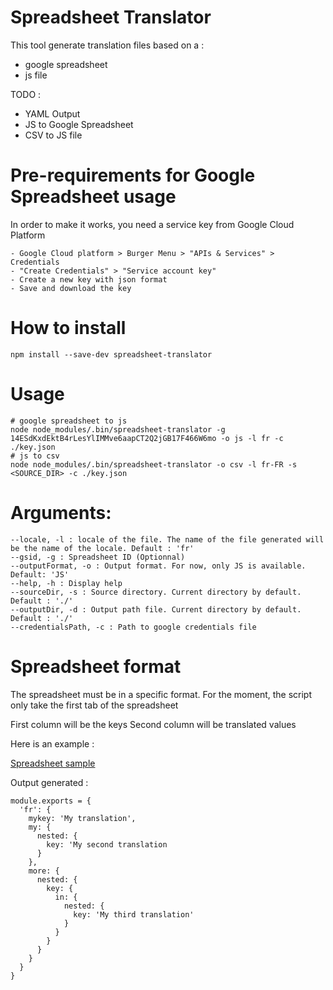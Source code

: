 # Spreadsheet Translator

This tool generate translation files based on a :
- google spreadsheet
- js file


TODO : 
- YAML Output 
- JS to Google Spreadsheet
- CSV to JS file

# Pre-requirements for Google Spreadsheet usage

In order to make it works, you need a service key from Google Cloud Platform

```
- Google Cloud platform > Burger Menu > "APIs & Services" > Credentials
- "Create Credentials" > "Service account key"
- Create a new key with json format
- Save and download the key
```

# How to install

```
npm install --save-dev spreadsheet-translator
```

# Usage 

```
# google spreadsheet to js
node node_modules/.bin/spreadsheet-translator -g 14ESdKxdEktB4rLesYlIMMve6aapCT2Q2jGB17F466W6mo -o js -l fr -c ./key.json
# js to csv
node node_modules/.bin/spreadsheet-translator -o csv -l fr-FR -s <SOURCE_DIR> -c ./key.json
```

# Arguments: 

```
--locale, -l : locale of the file. The name of the file generated will be the name of the locale. Default : 'fr'
--gsid, -g : Spreadsheet ID (Optionnal)
--outputFormat, -o : Output format. For now, only JS is available. Default: 'JS'
--help, -h : Display help
--sourceDir, -s : Source directory. Current directory by default. Default : './'
--outputDir, -d : Output path file. Current directory by default. Default : './'
--credentialsPath, -c : Path to google credentials file
```

# Spreadsheet format

The spreadsheet must be in a specific format.
For the moment, the script only take the first tab of the spreadsheet

First column will be the keys
Second column will be translated values

Here is an example : 

[Spreadsheet sample](https://imgur.com/8Ic5zcw)

Output generated : 

```
module.exports = {
  'fr': {
    mykey: 'My translation',
    my: {
      nested: {
        key: 'My second translation
      }
    },
    more: {
      nested: {
        key: {
          in: {
            nested: {
              key: 'My third translation'
            }
          }
        }
      }
    }
  }
}
```
